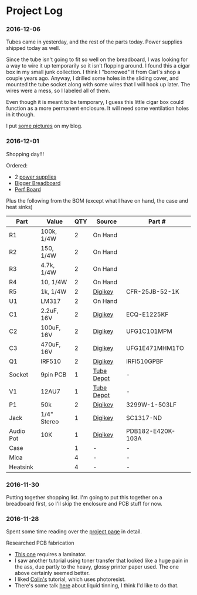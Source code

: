 # Project Log

### 2016-12-06

Tubes came in yesterday, and the rest of the parts today. Power supplies shipped today as well.

Since the tube isn't going to fit so well on the breadboard, I was looking for a way to wire it up temporarily so it isn't flopping around. I found this a  cigar box in my small junk collection. I think I "borrowed" it from Carl's shop a couple years ago. Anyway, I drilled some holes in the sliding cover, and mounted the tube socket along with some wires that I will hook up later. The wires were a mess, so I labeled all of them.

Even though it is meant to be temporary, I guess this little cigar box could function as a more permanent enclosure. It will need some ventilation holes in it though.

I put [some pictures](http://jpreardon.com/2016/12/06/temporary-amp-enclosure/) on my blog.


### 2016-12-01

Shopping day!!!

Ordered:

- 2 [power supplies](http://www.ebay.com/itm/321987484194?_trksid=p2060353.m2749.l2649&ssPageName=STRK%3AMEBIDX%3AIT)
- [Bigger Breadboard](http://www.digikey.com/product-detail/en/digilent-inc/340-002/1286-1062-ND/4840822)
- [Perf Board](https://www.digikey.com/product-detail/en/vector-electronics/8029/V2025-ND/1886431)

Plus the following from the BOM (except what I have on hand, the case and heat sinks)

Part | Value | QTY | Source | Part #
---|---|---|---|---
R1 | 100k, 1/4W | 2 | On Hand |
R2 | 150, 1/4W | 2 | On Hand |
R3 | 4.7k, 1/4W | 2 | On Hand |
R4 | 10, 1/4W | 2 | On Hand |
R5 | 1k, 1/4W | 2 | [Digikey](http://www.digikey.com/product-detail/en/yageo/CFR-25JB-52-1K/1.0KQBK-ND/96) | CFR-25JB-52-1K
U1 | LM317 | 2 | On Hand |
C1 | 2.2uF, 16V | 2 | [Digikey](http://www.digikey.com/product-detail/en/panasonic-electronic-components/ECQ-E1225KF/EF1225-ND/56392) | ECQ-E1225KF
C2 | 100uF, 16V | 2 | [Digikey](http://www.digikey.com/product-search/en?keywords=647-UFG1C101MPM) | UFG1C101MPM
C3 | 470uF, 16V | 2 | [Digikey](http://www.digikey.com/product-detail/en/nichicon/UFG1E471MHM1TO/493-10909-1-ND/4317836)| UFG1E471MHM1TO
Q1 | IRF510 | 2 | [Digikey](http://www.digikey.com/product-search/en?keywords=IRFI510GPBF) | IRFI510GPBF
Socket | 9pin PCB | 1 | [Tube Depot](https://www.tubedepot.com/products/9-pin-pc-mount-socket) | -
V1 | 12AU7 | 1 | [Tube Depot](https://www.tubedepot.com/products/electro-harmonix-12au7-eh-preamp-vacuum-tube/) | -
P1 | 50k | 2 | [Digikey](http://www.digikey.com/product-search/en?keywords=3299W-1-503LF)| 3299W-1-503LF
Jack | 1/4" Stereo| 1 | [Digikey](http://www.digikey.com/product-detail/en/switchcraft-inc/112BX/SC1317-ND/1217816) | SC1317-ND
Audio Pot | 10K | 1 | [Digikey](http://www.digikey.com/product-detail/en/bourns-inc/PDB182-E420K-103A/PDB182-E420K-103A-ND/3780709) | PDB182-E420K-103A
Case | | 1 | - | -
Mica | | 4 | - | -
Heatsink | | 4 | - | -

### 2016-11-30

Putting together shopping list. I'm going to put this together on a breadboard first, so I'll skip the enclosure and PCB stuff for now.

### 2016-11-28

Spent some time reading over the [project page](http://diyaudioprojects.com/Solid/12AU7-IRF510-LM317-Headamp/) in detail.

Researched PCB fabrication

- [This one](http://www.instructables.com/id/Easy-Consistent-Cheap-Toner-Transfer-Method-for-Si/?ALLSTEPS) requires a laminator.
- I saw another tutorial using toner transfer that looked like a huge pain in the ass, due partly to the heavy, glossy printer paper used. The one above certainly seemed better.
- I liked [Colin's](http://www.jameco.com/Jameco/workshop/video/make-learn-to-etch-cicuit-board-with-collin-cunningham.html) tutorial, which uses photoresist.
- There's some talk [here](http://www.diystompboxes.com/smfforum/index.php?topic=99788.0) about liquid tinning, I think I'd like to do that.
